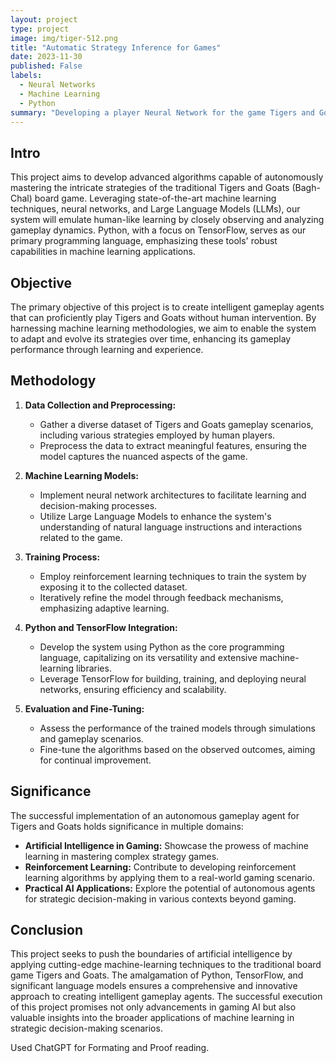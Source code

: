 ```yaml
---
layout: project
type: project
image: img/tiger-512.png
title: "Automatic Strategy Inference for Games"
date: 2023-11-30
published: False
labels:
  - Neural Networks
  - Machine Learning
  - Python
summary: "Developing a player Neural Network for the game Tigers and Goats using Tensorflow."
---
```


## Intro

This project aims to develop advanced algorithms capable of autonomously mastering the intricate strategies of the traditional Tigers and Goats (Bagh-Chal) board game. Leveraging state-of-the-art machine learning techniques, neural networks, and Large Language Models (LLMs), our system will emulate human-like learning by closely observing and analyzing gameplay dynamics. Python, with a focus on TensorFlow, serves as our primary programming language, emphasizing these tools' robust capabilities in machine learning applications.

## Objective

The primary objective of this project is to create intelligent gameplay agents that can proficiently play Tigers and Goats without human intervention. By harnessing machine learning methodologies, we aim to enable the system to adapt and evolve its strategies over time, enhancing its gameplay performance through learning and experience.

## Methodology

1. **Data Collection and Preprocessing:**

   - Gather a diverse dataset of Tigers and Goats gameplay scenarios, including various strategies employed by human players.
   - Preprocess the data to extract meaningful features, ensuring the model captures the nuanced aspects of the game.

2. **Machine Learning Models:**

   - Implement neural network architectures to facilitate learning and decision-making processes.
   - Utilize Large Language Models to enhance the system's understanding of natural language instructions and interactions related to the game.

3. **Training Process:**

   - Employ reinforcement learning techniques to train the system by exposing it to the collected dataset.
   - Iteratively refine the model through feedback mechanisms, emphasizing adaptive learning.

4. **Python and TensorFlow Integration:**

   - Develop the system using Python as the core programming language, capitalizing on its versatility and extensive machine-learning libraries.
   - Leverage TensorFlow for building, training, and deploying neural networks, ensuring efficiency and scalability.

5. **Evaluation and Fine-Tuning:**
   - Assess the performance of the trained models through simulations and gameplay scenarios.
   - Fine-tune the algorithms based on the observed outcomes, aiming for continual improvement.

## Significance

The successful implementation of an autonomous gameplay agent for Tigers and Goats holds significance in multiple domains:

- **Artificial Intelligence in Gaming:** Showcase the prowess of machine learning in mastering complex strategy games.
- **Reinforcement Learning:** Contribute to developing reinforcement learning algorithms by applying them to a real-world gaming scenario.
- **Practical AI Applications:** Explore the potential of autonomous agents for strategic decision-making in various contexts beyond gaming.

## Conclusion

This project seeks to push the boundaries of artificial intelligence by applying cutting-edge machine-learning techniques to the traditional board game Tigers and Goats. The amalgamation of Python, TensorFlow, and significant language models ensures a comprehensive and innovative approach to creating intelligent gameplay agents. The successful execution of this project promises not only advancements in gaming AI but also valuable insights into the broader applications of machine learning in strategic decision-making scenarios.

Used ChatGPT for Formating and Proof reading.
